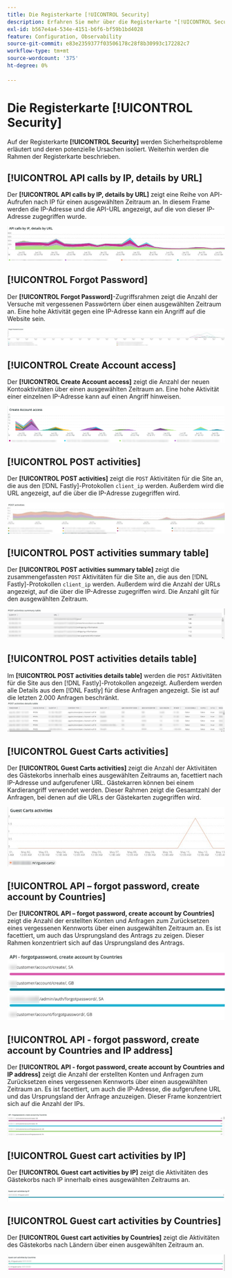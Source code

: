 ```yaml
---
title: Die Registerkarte [!UICONTROL Security]
description: Erfahren Sie mehr über die Registerkarte "[!UICONTROL Security]" von [!DNL Observation for Adobe Commerce].
exl-id: b567e4a4-534e-4151-b6f6-bf59b1bd4028
feature: Configuration, Observability
source-git-commit: e83e2359377f03506178c28f8b30993c172282c7
workflow-type: tm+mt
source-wordcount: '375'
ht-degree: 0%

---
```


# Die Registerkarte [!UICONTROL Security]

Auf der Registerkarte **[!UICONTROL Security]** werden Sicherheitsprobleme erläutert und deren potenzielle Ursachen isoliert. Weiterhin werden die Rahmen der Registerkarte beschrieben.

## [!UICONTROL API calls by IP, details by URL]

Der **[!UICONTROL API calls by IP, details by URL]** zeigt eine Reihe von API-Aufrufen nach IP für einen ausgewählten Zeitraum an. In diesem Frame werden die IP-Adresse und die API-URL angezeigt, auf die von dieser IP-Adresse zugegriffen wurde.

![API-Aufrufe nach IP](../../assets/tools/observation-for-adobe-commerce/calls-by-ip.jpg)

## [!UICONTROL Forgot Password]

Der **[!UICONTROL Forgot Password]**-Zugriffsrahmen zeigt die Anzahl der Versuche mit vergessenen Passwörtern über einen ausgewählten Zeitraum an. Eine hohe Aktivität gegen eine IP-Adresse kann ein Angriff auf die Website sein.

![Kennwort vergessen](../../assets/tools/observation-for-adobe-commerce/forgot-password.jpg)

## [!UICONTROL Create Account access]

Der **[!UICONTROL Create Account access]** zeigt die Anzahl der neuen Kontoaktivitäten über einen ausgewählten Zeitraum an. Eine hohe Aktivität einer einzelnen IP-Adresse kann auf einen Angriff hinweisen.

![create-account-access](../../assets/tools/observation-for-adobe-commerce/create-account-access.png)

## [!UICONTROL POST activities]

Der **[!UICONTROL POST activities]** zeigt die `POST` Aktivitäten für die Site an, die aus den [!DNL Fastly]-Protokollen `client_ip` werden. Außerdem wird die URL angezeigt, auf die über die IP-Adresse zugegriffen wird.

![POST-Aktivitäten](../../assets/tools/observation-for-adobe-commerce/POST-activities.jpg)

## [!UICONTROL POST activities summary table]

Der **[!UICONTROL POST activities summary table]** zeigt die zusammengefassten `POST` Aktivitäten für die Site an, die aus den [!DNL Fastly]-Protokollen `client_ip` werden. Außerdem wird die Anzahl der URLs angezeigt, auf die über die IP-Adresse zugegriffen wird. Die Anzahl gilt für den ausgewählten Zeitraum.

![POST-Aktivitäten-Zusammenfassung](../../assets/tools/observation-for-adobe-commerce/POST-activities-summary.jpg)

## [!UICONTROL POST activities details table]

Im **[!UICONTROL POST activities details table]** werden die `POST` Aktivitäten für die Site aus den [!DNL Fastly]-Protokollen angezeigt. Außerdem werden alle Details aus dem [!DNL Fastly] für diese Anfragen angezeigt. Sie ist auf die letzten 2.000 Anfragen beschränkt.
![POST-Aktivitäten-Details](../../assets/tools/observation-for-adobe-commerce/POST-activities-details.jpg)

## [!UICONTROL Guest Carts activities]

Der **[!UICONTROL Guest Carts activities]** zeigt die Anzahl der Aktivitäten des Gästekorbs innerhalb eines ausgewählten Zeitraums an, facettiert nach IP-Adresse und aufgerufener URL. Gästekarren können bei einem Kardierangriff verwendet werden. Dieser Rahmen zeigt die Gesamtzahl der Anfragen, bei denen auf die URLs der Gästekarten zugegriffen wird.

![guest-carts-activities](../../assets/tools/observation-for-adobe-commerce/guest-carts-activities.jpg)

## [!UICONTROL API – forgot password, create account by Countries]

Der **[!UICONTROL API – forgot password, create account by Countries]** zeigt die Anzahl der erstellten Konten und Anfragen zum Zurücksetzen eines vergessenen Kennworts über einen ausgewählten Zeitraum an. Es ist facettiert, um auch das Ursprungsland des Antrags zu zeigen. Dieser Rahmen konzentriert sich auf das Ursprungsland des Antrags.

![api-forgot-countries](../../assets/tools/observation-for-adobe-commerce/api-forgot-countries.jpg)

## [!UICONTROL API - forgot password, create account by Countries and IP address]

Der **[!UICONTROL API - forgot password, create account by Countries and IP address]** zeigt die Anzahl der erstellten Konten und Anfragen zum Zurücksetzen eines vergessenen Kennworts über einen ausgewählten Zeitraum an. Es ist facettiert, um auch die IP-Adresse, die aufgerufene URL und das Ursprungsland der Anfrage anzuzeigen. Dieser Frame konzentriert sich auf die Anzahl der IPs.

![api-forgot-countries-ip](../../assets/tools/observation-for-adobe-commerce/api-forgot-countries-ip.png)

## [!UICONTROL Guest cart activities by IP]

Der **[!UICONTROL Guest cart activities by IP]** zeigt die Aktivitäten des Gästekorbs nach IP innerhalb eines ausgewählten Zeitraums an.

![guest-cart-ip](../../assets/tools/observation-for-adobe-commerce/guest-cart-ip.png)

## [!UICONTROL Guest cart activities by Countries]

Der **[!UICONTROL Guest cart activities by Countries]** zeigt die Aktivitäten des Gästekorbs nach Ländern über einen ausgewählten Zeitraum an.

![guest-cart-country](../../assets/tools/observation-for-adobe-commerce/guest-cart-country.png)
